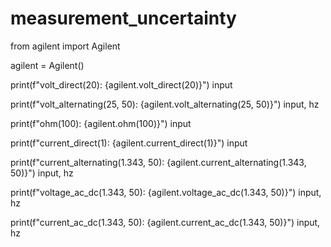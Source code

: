 # measurement_uncertainty

from agilent import Agilent

agilent = Agilent()

print(f"volt_direct(20): {agilent.volt_direct(20)}") input

print(f"volt_alternating(25, 50): {agilent.volt_alternating(25, 50)}") input, hz

print(f"ohm(100): {agilent.ohm(100)}") input

print(f"current_direct(1): {agilent.current_direct(1)}") input

print(f"current_alternating(1.343, 50): {agilent.current_alternating(1.343, 50)}") input, hz

print(f"voltage_ac_dc(1.343, 50): {agilent.voltage_ac_dc(1.343, 50)}") input, hz

print(f"current_ac_dc(1.343, 50): {agilent.current_ac_dc(1.343, 50)}") input, hz
